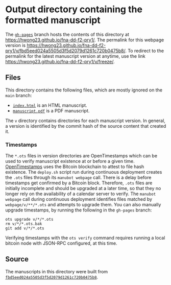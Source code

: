 # Output directory containing the formatted manuscript

The [`gh-pages`](https://github.com/hwong23/fna-dd-f2-pry1/tree/gh-pages) branch hosts the contents of this directory at <https://hwong23.github.io/fna-dd-f2-pry1/>.
The permalink for this webpage version is <https://hwong23.github.io/fna-dd-f2-pry1/v/fbd5eed024a5505d3f5d2079d1261c720b0475b8/>.
To redirect to the permalink for the latest manuscript version at anytime, use the link <https://hwong23.github.io/fna-dd-f2-pry1/v/freeze/>.

## Files

This directory contains the following files, which are mostly ignored on the `main` branch:

+ [`index.html`](index.html) is an HTML manuscript.
+ [`manuscript.pdf`](manuscript.pdf) is a PDF manuscript.

The `v` directory contains directories for each manuscript version.
In general, a version is identified by the commit hash of the source content that created it.

### Timestamps

The `*.ots` files in version directories are OpenTimestamps which can be used to verify manuscript existence at or before a given time.
[OpenTimestamps](https://opentimestamps.org/) uses the Bitcoin blockchain to attest to file hash existence.
The `deploy.sh` script run during continuous deployment creates the `.ots` files through its `manubot webpage` call.
There is a delay before timestamps get confirmed by a Bitcoin block.
Therefore, `.ots` files are initially incomplete and should be upgraded at a later time, so that they no longer rely on the availability of a calendar server to verify.
The `manubot webpage` call during continuous deployment identifies files matched by `webpage/v/**/*.ots` and attempts to upgrade them.
You can also manually upgrade timestamps, by running the following in the `gh-pages` branch:

```shell
ots upgrade v/*/*.ots
rm v/*/*.ots.bak
git add v/*/*.ots
```

Verifying timestamps with the `ots verify` command requires running a local bitcoin node with JSON-RPC configured, at this time.

## Source

The manuscripts in this directory were built from
[`fbd5eed024a5505d3f5d2079d1261c720b0475b8`](https://github.com/hwong23/fna-dd-f2-pry1/commit/fbd5eed024a5505d3f5d2079d1261c720b0475b8).
